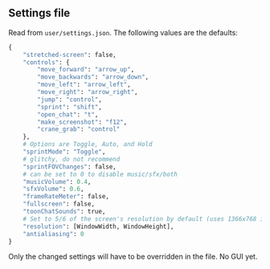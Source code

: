 ## Settings file

Read from `user/settings.json`. The following values are the defaults: 

```python
{
    "stretched-screen": false,
    "controls": {
        "move_forward": "arrow_up",
        "move_backwards": "arrow_down",
        "move_left": "arrow_left",
        "move_right": "arrow_right",
        "jump": "control",
        "sprint": "shift",
        "open_chat": "t",
        "make_screenshot": "f12",
        "crane_grab": "control"
    },
    # Options are Toggle, Auto, and Hold
    "sprintMode": "Toggle",
    # glitchy, do not recommend
    "sprintFOVChanges": false,
    # can be set to 0 to disable music/sfx/both
    "musicVolume": 0.4,
    "sfxVolume": 0.6,
    "frameRateMeter": false,
    "fullscreen": false,
    "toonChatSounds": true,
    # Set to 5/6 of the screen's resolution by default (uses 1366x768 if screen resolution cannot be determined)
    "resolution": [WindowWidth, WindowHeight],
    "antialiasing": 0
}
```

Only the changed settings will have to be overridden in the file. No GUI yet.
